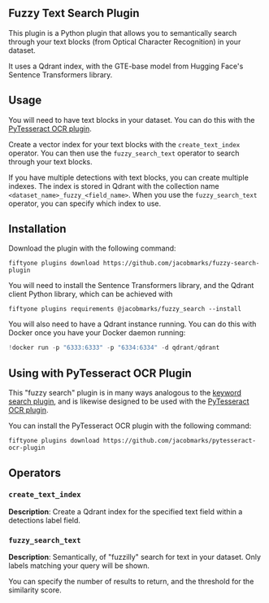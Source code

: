 ## Fuzzy Text Search Plugin

This plugin is a Python plugin that allows you to semantically search through your text blocks (from Optical Character Recognition) in your dataset.

It uses a Qdrant index, with the GTE-base model from Hugging Face's Sentence Transformers library.

## Usage

You will need to have text blocks in your dataset. You can do this with the [PyTesseract OCR plugin](https://github.com/jacobmarks/pytesseract-ocr-plugin). 

Create a vector index for your text blocks with the `create_text_index` operator. You can then use the `fuzzy_search_text` operator to search through your text blocks.

If you have multiple detections with text blocks, you can create multiple indexes. The index is stored in Qdrant with the collection name `<dataset_name>_fuzzy_<field_name>`. When you use the `fuzzy_search_text` operator, you can specify which index to use.

## Installation

Download the plugin with the following command:

```shell
fiftyone plugins download https://github.com/jacobmarks/fuzzy-search-plugin
```

You will need to install the Sentence Transformers library, and the Qdrant client Python library, which can be achieved with 

```shell
fiftyone plugins requirements @jacobmarks/fuzzy_search --install
```

You will also need to have a Qdrant instance running. You can do this with Docker once you have your Docker daemon running:

```python
!docker run -p "6333:6333" -p "6334:6334" -d qdrant/qdrant
```

## Using with PyTesseract OCR Plugin

This "fuzzy search" plugin is in many ways analogous to the [keyword search plugin](https://github.com/jacobmarks/keyword-search-plugin), and is likewise designed to be used with the [PyTesseract OCR plugin](https://github.com/jacobmarks/pytesseract-ocr-plugin).

You can install the PyTesseract OCR plugin with the following command:

```shell
fiftyone plugins download https://github.com/jacobmarks/pytesseract-ocr-plugin
```

## Operators

### `create_text_index`

**Description**: Create a Qdrant index for the specified text field within a detections label field.

### `fuzzy_search_text`

**Description**: Semantically, of "fuzzilly" search for text in your dataset. Only labels matching your query will be shown.

You can specify the number of results to return, and the threshold for the similarity score.
